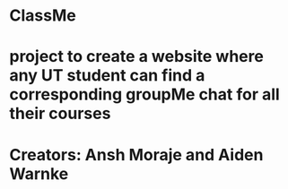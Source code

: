 # ClassMe
# project to create a website where any UT student can find a corresponding groupMe chat for all their courses
# Creators: Ansh Moraje and Aiden Warnke